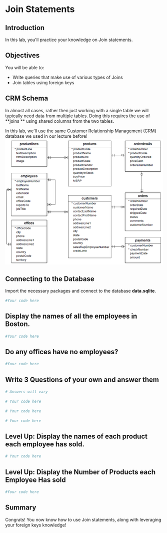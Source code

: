
# Join Statements

## Introduction

In this lab, you'll practice your knowledge on Join statements.

## Objectives

You will be able to:
- Write queries that make use of various types of Joins
- Join tables using foreign keys

## CRM Schema

In almost all cases, rather then just working with a single table we will typically need data from multiple tables. 
Doing this requires the use of **joins ** using shared columns from the two tables. 

In this lab, we'll use the same Customer Relationship Management (CRM) database we used in our lecture before!
<img src='Database-Schema.png' width=550>

## Connecting to the Database
Import the necessary packages and connect to the database **data.sqlite**.


```python
#Your code here
```

## Display the names of all the employees in Boston.


```python
#Your code here
```

## Do any offices have no employees?


```python
#Your code here
```

## Write 3 Questions of your own and answer them


```python
# Answers will vary
```


```python
# Your code here
```


```python
# Your code here
```


```python
# Your code here
```

## Level Up: Display the names of each product each employee has sold.


```python
# Your code here
```

## Level Up: Display the Number of Products each Employee Has sold


```python
#Your code here
```

## Summary

Congrats! You now know how to use Join statements, along with leveraging your foreign keys knowledge!
